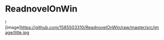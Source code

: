 # ReadnovelOnWin
![image]https://github.com/1585503310/ReadnovelOnWin/raw/master/src/image/title.jpg
